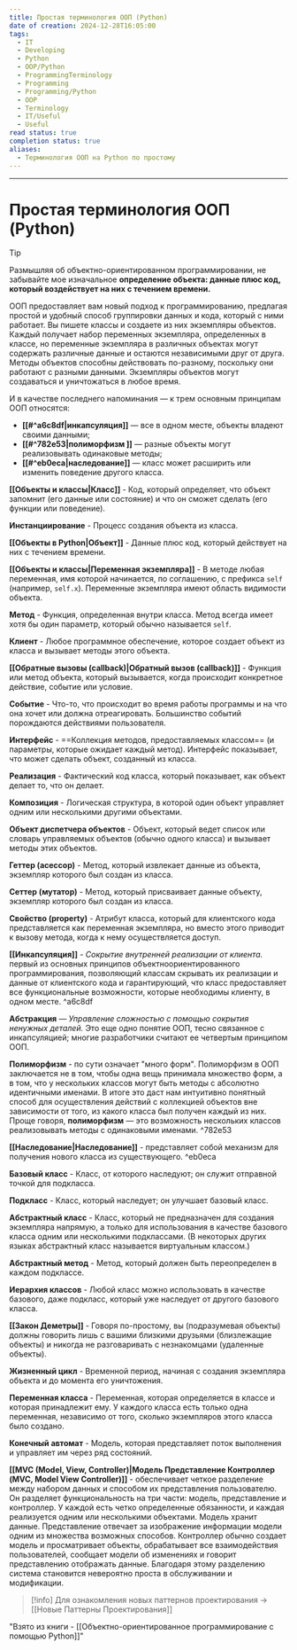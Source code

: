 ```yaml
---
title: Простая терминология ООП (Python)
date of creation: 2024-12-28T16:05:00
tags:
  - IT
  - Developing
  - Python
  - OOP/Python
  - ProgrammingTerminology
  - Programming
  - Programming/Python
  - OOP
  - Terminology
  - IT/Useful
  - Useful
read status: true
completion status: true
aliases:
  - Терминология ООП на Python по простому
---
```

---
# Простая терминология ООП (Python)

>[!tip]
>Размышляя об объектно-ориентированном программировании, не забывайте мое изначальное **определение объекта: данные плюс код, который воздействует на них с течением времени.**
>
>ООП предоставляет вам новый подход к программированию, предлагая простой и удобный способ группировки данных и кода, который с ними работает. Вы пишете классы и создаете из них экземпляры объектов. Каждый получает набор переменных экземпляра, определенных в классе, но переменные экземпляра в различных объектах могут содержать различные данные и остаются независимыми друг от друга. Методы объектов способны действовать по-разному, поскольку они работают с разными данными. Экземпляры объектов могут создаваться и уничтожаться в любое время.
>
>И в качестве последнего напоминания — к трем основным принципам ООП относятся:
>- **[[#^a6c8df|инкапсуляция]]** — все в одном месте, объекты владеют своими
данными;
>- **[[#^782e53|полиморфизм ]]** — разные объекты могут реализовывать одинаковые методы;
>- **[[#^eb0eca|наследование]]** — класс может расширить или изменить поведение другого класса.

**[[Объекты и классы|Класс]]** - Код, который определяет, что объект запомнит (его данные или состояние) и что он сможет сделать (его функции или поведение).

**Инстанциирование** - Процесс создания объекта из класса.

**[[Объекты в Python|Объект]]** - Данные плюс код, который действует на них с течением времени.

**[[Объекты и классы|Переменная экземпляра]]** - В методе любая переменная, имя которой начинается, по соглашению, с префикса `self` (например, `self.x`). Переменные экземпляра имеют область видимости объекта.

**Метод** - Функция, определенная внутри класса. Метод всегда имеет хотя бы один параметр, который обычно называется `self`.

**Клиент** - Любое программное обеспечение, которое создает объект из класса и вызывает методы этого объекта.

**[[Обратные вызовы (callback)|Обратный вызов (callback)]]** - Функция или метод объекта, который вызывается, когда происходит конкретное действие, событие или условие.

**Событие** - Что-то, что происходит во время работы программы и на что она хочет или должна отреагировать. Большинство событий порождаются действиями пользователя.

**Интерфейс** - ==Коллекция методов, предоставляемых классом== (и параметры, которые ожидает каждый метод). Интерфейс показывает, что может сделать объект, созданный из класса.

**Реализация** - Фактический код класса, который показывает, как объект делает то, что он делает.

**Композиция** - Логическая структура, в которой один объект управляет одним или несколькими другими объектами.

**Объект диспетчера объектов** - Объект, который ведет список или словарь управляемых объектов (обычно одного класса) и вызывает методы этих объектов.

**Геттер (асессор)** - Метод, который извлекает данные из объекта, экземпляр которого был создан из класса.

**Сеттер (мутатор)** - Метод, который присваивает данные объекту, экземпляр которого был создан из класса.

**Свойство (property)** - Атрибут класса, который для клиентского кода представляется как переменная экземпляра, но вместо этого приводит к вызову метода, когда к нему осуществляется доступ.

**[[Инкапсуляция]]** - *Сокрытие внутренней реализации от клиента.* первый из основных принципов объектноориентированного программирования, позволяющий классам скрывать их реализации и данные от клиентского кода и гарантирующий, что класс предоставляет все функциональные возможности, которые необходимы клиенту, в одном месте. ^a6c8df

**Абстракция** —  *Управление сложностью с помощью сокрытия ненужных деталей.* Это еще одно понятие ООП, тесно связанное с инкапсуляцией; многие разработчики считают ее четвертым принципом ООП.

**Полиморфизм** - по сути означает "много форм". Полиморфизм в ООП заключается не в том, чтобы одна вещь принимала множество форм, а в том, что у нескольких классов могут быть методы с абсолютно идентичными именами. В итоге это даст нам интуитивно понятный способ для осуществления действий с коллекцией объектов вне зависимости от того, из какого класса был получен каждый из них. Проще говоря, **полиморфизм** — это возможность нескольких классов реализовывать методы с одинаковыми именами. ^782e53

**[[Наследование|Наследование]]** - представляет собой механизм для получения нового класса из существующего. ^eb0eca

**Базовый класс** - Класс, от которого наследуют; он служит отправной точкой для подкласса.

**Подкласс** - Класс, который наследует; он улучшает базовый класс.

**Абстрактный класс** - Класс, который не предназначен для создания экземпляра напрямую, а только для использования в качестве базового класса одним или несколькими подклассами. (В некоторых других языках абстрактный класс называется виртуальным классом.)

**Абстрактный метод** - Метод, который должен быть переопределен в каждом подклассе.

**Иерархия классов** - Любой класс можно использовать в качестве базового, даже подкласс, который уже наследует от другого базового класса.

**[[Закон Деметры]]** - Говоря по-простому, вы (подразумевая объекты) должны говорить лишь с вашими близкими друзьями (близлежащие объекты) и никогда не разговаривать с незнакомцами (удаленные объекты).

**Жизненный цикл** - Временной период, начиная с создания экземпляра объекта и до момента его уничтожения.

**Переменная класса** - Переменная, которая определяется в классе и которая принадлежит ему. У каждого класса есть только одна переменная, независимо от того, сколько экземпляров этого класса было создано.

**Конечный автомат** - Модель, которая представляет поток выполнения и управляет им через ряд состояний.

**[[MVC (Model, View, Controller)|Модель Представление Контроллер (MVC, Model View Controller)]]** - обеспечивает четкое разделение между набором данных и способом их представления пользователю. Он разделяет функциональность на три части: модель, представление и контроллер. У каждой есть четко определенные обязанности, и каждая реализуется одним или несколькими объектами. Модель хранит данные. Представление отвечает за изображение информации модели одним из множества возможных способов. Контроллер обычно создает модель и просматривает объекты, обрабатывает все взаимодействия пользователей, сообщает модели об изменениях и говорит представлению отображать данные. Благодаря этому разделению система становится невероятно проста в обслуживании и модификации.

>[!info]
>Для ознакомления новых паттернов проектирования -> [[Новые Паттерны Проектирования]]

"Взято из книги - [[Объектно-ориентированное программирование с помощью Python]]"
